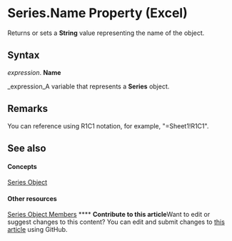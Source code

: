 
# Series.Name Property (Excel)

Returns or sets a  **String** value representing the name of the object.


## Syntax

 _expression_. **Name**

 _expression_A variable that represents a  **Series** object.


## Remarks

You can reference using R1C1 notation, for example, "=Sheet1!R1C1".


## See also


#### Concepts


 [Series Object](c7d34b32-8172-f7a0-0a17-f01d44246b64.md)
#### Other resources


 [Series Object Members](eeab4f69-b436-9de7-5d4a-0a5c63f2dfce.md)
****   **Contribute to this article**Want to edit or suggest changes to this content? You can edit and submit changes to  [this article](https://github.com/jhershey00/VBA_Excel_Test/OpenXMLCon/articles/64da2964-f896-a9f9-6c84-eeaa227ba86d.md) using GitHub.

